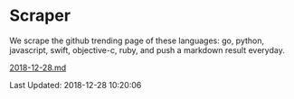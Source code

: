 # Scraper

We scrape the github trending page of these languages: go, python, javascript, swift, objective-c, ruby, and push a markdown result everyday.

[2018-12-28.md](https://github.com/henson/Scraper/blob/master/2018-12-28.md)

Last Updated: 2018-12-28 10:20:06
